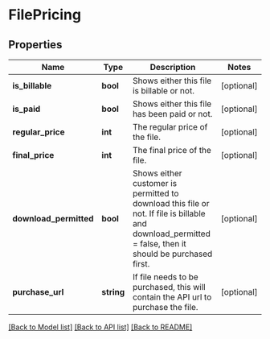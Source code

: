 # FilePricing

## Properties
Name | Type | Description | Notes
------------ | ------------- | ------------- | -------------
**is_billable** | **bool** | Shows either this file is billable or not. | [optional] 
**is_paid** | **bool** | Shows either this file has been paid or not. | [optional] 
**regular_price** | **int** | The regular price of the file. | [optional] 
**final_price** | **int** | The final price of the file. | [optional] 
**download_permitted** | **bool** | Shows either customer is permitted to download this file or not. If file is billable and download_permitted &#x3D; false, then it should be purchased first. | [optional] 
**purchase_url** | **string** | If file needs to be purchased, this will contain the API url to purchase the file. | [optional] 

[[Back to Model list]](../README.md#documentation-for-models) [[Back to API list]](../README.md#documentation-for-api-endpoints) [[Back to README]](../README.md)

